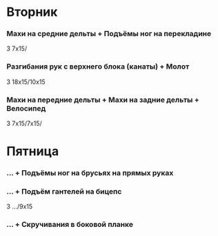 # Вторник
### Махи на средние дельты + Подъёмы ног на перекладине
3 7x15/

### Разгибания рук с верхнего блока (канаты) + Молот
3 18x15/10x15

### Махи на передние дельты + Махи на задние дельты + Велосипед
3 7x15/7x15/

# Пятница
### ... + Подъёмы ног на брусьях на прямых руках

### ... + Подъём гантелей на бицепс
3 .../9x15

### ... + Скручивания в боковой планке
